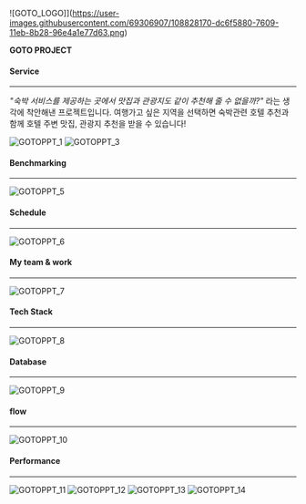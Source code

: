 ![GOTO_LOGO]](https://user-images.githubusercontent.com/69306907/108828170-dc6f5880-7609-11eb-8b28-96e4a1e77d63.png)

**GOTO PROJECT**

#### Service
-----------------------
*"숙박 서비스를 제공하는 곳에서 맛집과 관광지도 같이 추천해 줄 수 없을까?"* 라는 생각에 착안해낸 프로젝트입니다. 여행가고 싶은 지역을 선택하면 숙박관련 호텔 추천과 함께 호텔 주변 맛집, 관광지 추천을 받을 수 있습니다!

![GOTOPPT_1](https://user-images.githubusercontent.com/69306907/108830315-8ea81f80-760c-11eb-984a-1145a0021df1.png)
![GOTOPPT_3](https://user-images.githubusercontent.com/69306907/108830319-8f40b600-760c-11eb-868f-23f9f7d068ec.png)

#### Benchmarking
----------------
![GOTOPPT_5](https://user-images.githubusercontent.com/69306907/108830322-8fd94c80-760c-11eb-9ee4-fe2d8d0da6dd.png)

#### Schedule
-------------------
![GOTOPPT_6](https://user-images.githubusercontent.com/69306907/108830325-9071e300-760c-11eb-8129-66c890eac8c9.png)

#### My team & work
--------------------
![GOTOPPT_7](https://user-images.githubusercontent.com/69306907/108830327-910a7980-760c-11eb-8153-bd9ee57da037.png)

#### Tech Stack
-------------------
![GOTOPPT_8](https://user-images.githubusercontent.com/69306907/108830328-910a7980-760c-11eb-9b4e-293875d53171.png)

#### Database
--------------------
![GOTOPPT_9](https://user-images.githubusercontent.com/69306907/108830330-91a31000-760c-11eb-86f9-afaf98cf7a1d.png)

#### flow
--------------------
![GOTOPPT_10](https://user-images.githubusercontent.com/69306907/108830331-91a31000-760c-11eb-836c-5c965894dec6.png)

#### Performance
---------------------
![GOTOPPT_11](https://user-images.githubusercontent.com/69306907/108830334-923ba680-760c-11eb-8701-ab0d2a8ee5f2.png)
![GOTOPPT_12](https://user-images.githubusercontent.com/69306907/108830309-8cde5c00-760c-11eb-841b-72390454a1a7.png)
![GOTOPPT_13](https://user-images.githubusercontent.com/69306907/108830312-8e0f8900-760c-11eb-8762-63327204d00c.png)
![GOTOPPT_14](https://user-images.githubusercontent.com/69306907/108830313-8ea81f80-760c-11eb-97f3-263311fc18fa.png)
